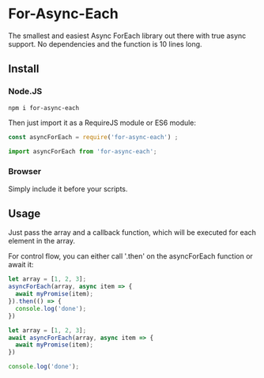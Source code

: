 # For-Async-Each

The smallest and easiest Async ForEach library out there with true async support. No dependencies and the function is 10 lines long.

## Install

### Node.JS

``` shell
npm i for-async-each
```

Then just import it as a RequireJS module or ES6 module: 

``` javascript
const asyncForEach = require('for-async-each') ;
```

``` javascript
import asyncForEach from 'for-async-each';
```

### Browser

Simply include it before your scripts.

## Usage

Just pass the array and a callback function, which will be executed for each element in the array.

For control flow, you can either call '.then' on the asyncForEach function or await it:

``` javascript
let array = [1, 2, 3];
asyncForEach(array, async item => {
  await myPromise(item);
}).then(() => {
  console.log('done');
})
```

``` javascript
let array = [1, 2, 3];
await asyncForEach(array, async item => {
  await myPromise(item);
})

console.log('done');
```